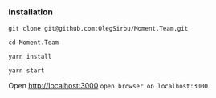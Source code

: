 ### Installation

`git clone git@github.com:OlegSirbu/Moment.Team.git`

`cd Moment.Team`

`yarn install`

`yarn start`

Open [http://localhost:3000](http://localhost:3000)
`open browser on localhost:3000`
